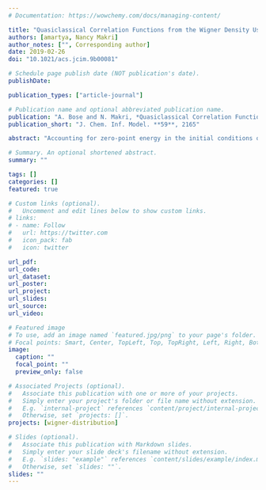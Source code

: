 ```yaml
---
# Documentation: https://wowchemy.com/docs/managing-content/

title: "Quasiclassical Correlation Functions from the Wigner Density Using the Stability Matrix"
authors: [amartya, Nancy Makri]
author_notes: ["", Corresponding author]
date: 2019-02-26
doi: "10.1021/acs.jcim.9b00081"

# Schedule page publish date (NOT publication's date).
publishDate: 

publication_types: ["article-journal"]

# Publication name and optional abbreviated publication name.
publication: "A. Bose and N. Makri, *Quasiclassical Correlation Functions from the Wigner Density Using the Stability Matrix*, J. Chem. Inf. Model. **59**, 2165 (2019)."
publication_short: "J. Chem. Inf. Model. **59**, 2165"

abstract: "Accounting for zero-point energy in the initial conditions of classical trajectory calculations of time correlation functions requires sampling from a quantized phase space distribution, which is often chosen as the Weyl–Wigner transform of a thermalized operator. The numerical construction of the latter and its use as a sampling function can be challenging. We show that the operator dependence of the phase space distribution can be transferred to the dynamics, allowing sampling from the simpler Wigner phase space density. The method involves augmenting the classical equations of motion with additional differential equations for elements of the stability matrix. We also propose a local harmonic approximation for the dynamical derivatives, which significantly reduces the computational cost required to obtain correlation functions of nonlinear operators. We illustrate the method with application to linear and nonlinear correlation functions of model Hamiltonians. While the local harmonic approximation is not always successful in predicting nonlinear correlation functions of one degree of freedom, it quantitatively captures the full quasiclassical results for systems in contact with dissipative environments."

# Summary. An optional shortened abstract.
summary: ""

tags: []
categories: []
featured: true

# Custom links (optional).
#   Uncomment and edit lines below to show custom links.
# links:
# - name: Follow
#   url: https://twitter.com
#   icon_pack: fab
#   icon: twitter

url_pdf:
url_code:
url_dataset:
url_poster:
url_project:
url_slides:
url_source:
url_video:

# Featured image
# To use, add an image named `featured.jpg/png` to your page's folder. 
# Focal points: Smart, Center, TopLeft, Top, TopRight, Left, Right, BottomLeft, Bottom, BottomRight.
image:
  caption: ""
  focal_point: ""
  preview_only: false

# Associated Projects (optional).
#   Associate this publication with one or more of your projects.
#   Simply enter your project's folder or file name without extension.
#   E.g. `internal-project` references `content/project/internal-project/index.md`.
#   Otherwise, set `projects: []`.
projects: [wigner-distribution]

# Slides (optional).
#   Associate this publication with Markdown slides.
#   Simply enter your slide deck's filename without extension.
#   E.g. `slides: "example"` references `content/slides/example/index.md`.
#   Otherwise, set `slides: ""`.
slides: ""
---
```

